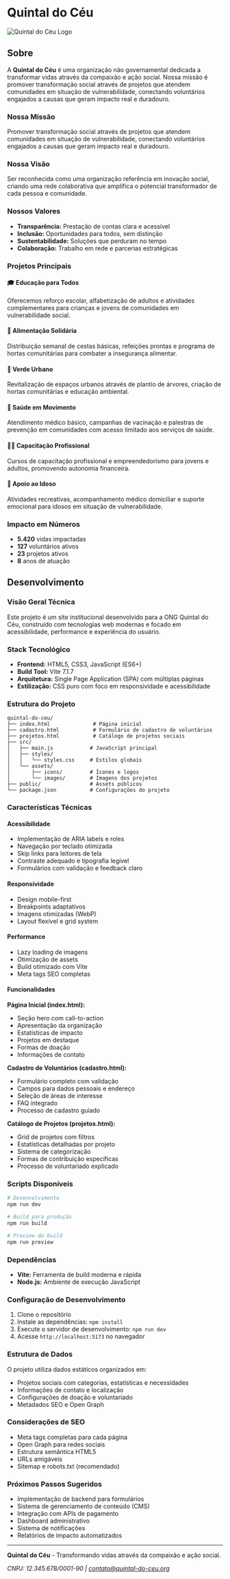 # Quintal do Céu

![Quintal do Céu Logo](src/assets/icons/quintal-icone.png)

## Sobre

A **Quintal do Céu** é uma organização não governamental dedicada a transformar vidas através da compaixão e ação social. Nossa missão é promover transformação social através de projetos que atendem comunidades em situação de vulnerabilidade, conectando voluntários engajados a causas que geram impacto real e duradouro.

### Nossa Missão
Promover transformação social através de projetos que atendem comunidades em situação de vulnerabilidade, conectando voluntários engajados a causas que geram impacto real e duradouro.

### Nossa Visão
Ser reconhecida como uma organização referência em inovação social, criando uma rede colaborativa que amplifica o potencial transformador de cada pessoa e comunidade.

### Nossos Valores
- **Transparência:** Prestação de contas clara e acessível
- **Inclusão:** Oportunidades para todos, sem distinção
- **Sustentabilidade:** Soluções que perduram no tempo
- **Colaboração:** Trabalho em rede e parcerias estratégicas

### Projetos Principais

#### 🎓 Educação para Todos
Oferecemos reforço escolar, alfabetização de adultos e atividades complementares para crianças e jovens de comunidades em vulnerabilidade social.

#### 🍎 Alimentação Solidária
Distribuição semanal de cestas básicas, refeições prontas e programa de hortas comunitárias para combater a insegurança alimentar.

#### 🌱 Verde Urbano
Revitalização de espaços urbanos através de plantio de árvores, criação de hortas comunitárias e educação ambiental.

#### 🏥 Saúde em Movimento
Atendimento médico básico, campanhas de vacinação e palestras de prevenção em comunidades com acesso limitado aos serviços de saúde.

#### 👨‍💼 Capacitação Profissional
Cursos de capacitação profissional e empreendedorismo para jovens e adultos, promovendo autonomia financeira.

#### 👴 Apoio ao Idoso
Atividades recreativas, acompanhamento médico domiciliar e suporte emocional para idosos em situação de vulnerabilidade.

### Impacto em Números
- **5.420** vidas impactadas
- **127** voluntários ativos
- **23** projetos ativos
- **8** anos de atuação

## Desenvolvimento

### Visão Geral Técnica

Este projeto é um site institucional desenvolvido para a ONG Quintal do Céu, construído com tecnologias web modernas e focado em acessibilidade, performance e experiência do usuário.

### Stack Tecnológico

- **Frontend:** HTML5, CSS3, JavaScript (ES6+)
- **Build Tool:** Vite 7.1.7
- **Arquitetura:** Single Page Application (SPA) com múltiplas páginas
- **Estilização:** CSS puro com foco em responsividade e acessibilidade

### Estrutura do Projeto

```
quintal-do-ceu/
├── index.html              # Página inicial
├── cadastro.html           # Formulário de cadastro de voluntários
├── projetos.html           # Catálogo de projetos sociais
├── src/
│   ├── main.js            # JavaScript principal
│   ├── styles/
│   │   └── styles.css     # Estilos globais
│   └── assets/
│       ├── icons/         # Ícones e logos
│       └── images/        # Imagens dos projetos
├── public/                # Assets públicos
└── package.json           # Configurações do projeto
```

### Características Técnicas

#### Acessibilidade
- Implementação de ARIA labels e roles
- Navegação por teclado otimizada
- Skip links para leitores de tela
- Contraste adequado e tipografia legível
- Formulários com validação e feedback claro

#### Responsividade
- Design mobile-first
- Breakpoints adaptativos
- Imagens otimizadas (WebP)
- Layout flexível e grid system

#### Performance
- Lazy loading de imagens
- Otimização de assets
- Build otimizado com Vite
- Meta tags SEO completas

#### Funcionalidades

**Página Inicial (index.html):**
- Seção hero com call-to-action
- Apresentação da organização
- Estatísticas de impacto
- Projetos em destaque
- Formas de doação
- Informações de contato

**Cadastro de Voluntários (cadastro.html):**
- Formulário completo com validação
- Campos para dados pessoais e endereço
- Seleção de áreas de interesse
- FAQ integrado
- Processo de cadastro guiado

**Catálogo de Projetos (projetos.html):**
- Grid de projetos com filtros
- Estatísticas detalhadas por projeto
- Sistema de categorização
- Formas de contribuição específicas
- Processo de voluntariado explicado

### Scripts Disponíveis

```bash
# Desenvolvimento
npm run dev

# Build para produção
npm run build

# Preview do build
npm run preview
```

### Dependências

- **Vite:** Ferramenta de build moderna e rápida
- **Node.js:** Ambiente de execução JavaScript

### Configuração de Desenvolvimento

1. Clone o repositório
2. Instale as dependências: `npm install`
3. Execute o servidor de desenvolvimento: `npm run dev`
4. Acesse `http://localhost:5173` no navegador

### Estrutura de Dados

O projeto utiliza dados estáticos organizados em:
- Projetos sociais com categorias, estatísticas e necessidades
- Informações de contato e localização
- Configurações de doação e voluntariado
- Metadados SEO e Open Graph

### Considerações de SEO

- Meta tags completas para cada página
- Open Graph para redes sociais
- Estrutura semântica HTML5
- URLs amigáveis
- Sitemap e robots.txt (recomendado)

### Próximos Passos Sugeridos

- Implementação de backend para formulários
- Sistema de gerenciamento de conteúdo (CMS)
- Integração com APIs de pagamento
- Dashboard administrativo
- Sistema de notificações
- Relatórios de impacto automatizados

---

**Quintal do Céu** - Transformando vidas através da compaixão e ação social.

*CNPJ: 12.345.678/0001-90 | contato@quintal-do-ceu.org*